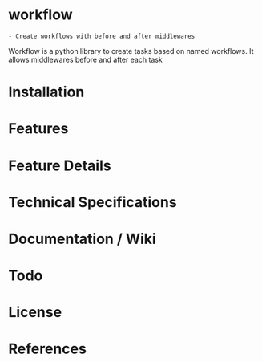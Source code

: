 # workflow
    - Create workflows with before and after middlewares
Workflow is a python library to create tasks based on named workflows. It allows middlewares before and after each task 

# Installation
# Features
# Feature Details
# Technical Specifications
# Documentation / Wiki
# Todo
# License
# References
